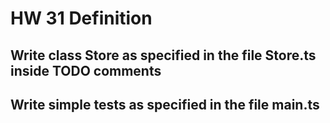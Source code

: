 # HW 31 Definition
## Write class Store as specified in the file Store.ts inside TODO comments
## Write simple tests as specified in the file main.ts